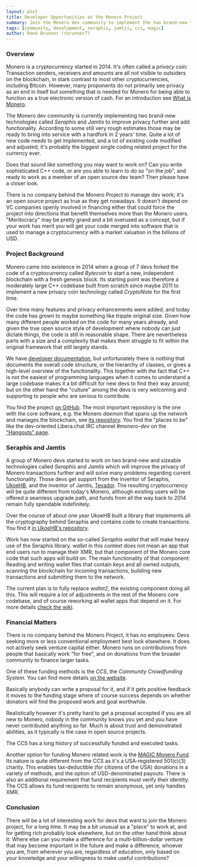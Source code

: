 ```yaml
---
layout: post
title: Developer Opportunities at the Monero Project
summary: Join the Monero dev community to implement the two brand-new technologies Seraphis and Jamtis 
tags: [community, development, seraphis, jamtis, ccs, magic]
author: René Brunner (rbrunner7)
---
```


### Overview

Monero is a cryptocurrency started in 2014. It's often called a *privacy coin*: Transaction senders, receivers and amounts are all not visible to outsiders on the blockchain, in stark contrast to most other cryptocurrencies, including Bitcoin. However, many proponents do not primarily see privacy as an end in itself but something that is needed for Monero for being able to function as a true electronic version of cash. For an introduction see [What is Monero](https://www.getmonero.org/get-started/what-is-monero/).

The Monero dev community is currently implementing two brand-new technologies called *Seraphis* and *Jamtis* to improve privacy further and add functionality. According to some still very rough estimates those may be ready to bring into service with a hardfork in 2 years' time. Quite a lot of new code needs to get implemented, and a lot of existing code modified and adjusted; it's probably the biggest single coding related project for the currency ever.

Does that sound like something you may want to work on? Can you write sophisticated C++ code, or are you able to learn to do so "on the job", and ready to work as a member of an open source dev team? Then please have a closer look.

There is no company behind the Monero Project to manage dev work; it's an open source project as true as they get nowadays. It doesn't depend on VC companies openly involved in financing either that could force the project into directions that benefit themselves more than the Monero users. "Meritocracy" may be pretty grand and a bit overused as a concept, but if your work has merit you will get your code merged into software that is used to manage a cryptocurrency with a market valuation in the billions of USD.

### Project Background

Monero came into existence in 2014 when a group of 7 devs forked the code of a cryptocurrency called *Bytecoin* to start a new, independent blockchain with a fresh genesis block. Its starting point was therefore a moderately large C++ codebase built from scratch since maybe 2011 to implement a new privacy coin technology called *CryptoNote* for the first time.

Over time many features and privacy enhancements were added, and today the code has grown to maybe something like tripple original size. Given how many different people worked on the code for many years already, and given the true open source style of development where nobody can just dictate things, the code is still in reasonable shape. There are nevertheless parts with a size and a complexity that makes them struggle to fit within the original framework that still largely stands.

We have [developer documentation](https://www.getmonero.org/resources/developer-guides/), but unfortunately there is nothing that documents the overall code structure, or the hierarchy of classes, or gives a high-level overview of the functionality. This together with the fact that C++ is not the easiest of programming languages when it comes to understand a large codebase makes it a bit difficult for new devs to find their way around; but on the other hand the "culture" among the devs is very welcoming and supporting to people who are serious to contribute.

You find the project [on GitHub](https://github.com/monero-project). The most important repository is the one with the core software, e.g. the Monero *daemon* that spans up the network and manages the blockchain, see [its repository](https://github.com/monero-project/monero). You find the "places to be" like the dev-oriented Libera.chat IRC channel *#monero-dev* on the ["Hangouts" page](https://www.getmonero.org/community/hangouts/).

### Seraphis and Jamtis

A group of Monero devs started to work on two brand-new and sizeable technologies called *Seraphis* and *Jamtis* which will improve the privacy of Monero transactions further and will solve many problems regarding current functionality. Those devs get support from the inventor of Seraphis, [UkoeHB](https://github.com/UkoeHB), and the inventor of Jamtis, [Tevador](https://github.com/tevador). The resulting cryptocurrency will be quite different from today's Monero, although existing users will be offered a seamless upgrade path, and funds from all the way back to 2014 remain fully spendable indefinitely.

Over the course of about one year UkoeHB built a library that implements all the cryptography behind Seraphis and contains code to create transactions. You find it [in UkoeHB's repository](https://github.com/UkoeHB/monero/tree/seraphis_lib/src/seraphis).

Work has now started on the so-called *Seraphis wallet* that will make heavy use of the Seraphis library. *wallet* in this context does not mean an app that end users run to manage their XMR, but that component of the Monero core code that such apps will build on. The main functionality of that component: Reading and writing wallet files that contain keys and all owned outputs, scanning the blockchain for incoming transactions, building new transactions and submitting them to the network.

The current plan is to fully replace *wallet2*, the existing component doing all this. This will require a lot of adjustments in the rest of the Monero core codebase, and of course reworking all wallet apps that depend on it. For more details [check the wiki](https://github.com/seraphis-migration/strategy/wiki).

### Financial Matters

There is no company behind the Monero Project, it has no employees: Devs seeking more or less conventional employment best look elsewhere. It does not actively seek venture capital either. Monero runs on contributions from people that basically work "for free", and on donations from the broader community to finance larger tasks.

One of these funding methods is the *CCS*, the *Community Crowdfunding System*. You can find more details [on the website](https://ccs.getmonero.org/).

Basically anybody can write a proposal for it, and if it gets positive feedback it moves to the funding stage where of course success depends on whether donators will find the proposed work and goal worthwhile.

Realistically however it's pretty hard to get a proposal accepted if you are all new to Monero, nobody in the community knows you yet and you have never contributed anything so far. Much is about trust and demonstrated abilities, as it typically is the case in open source projects.

The CCS has a long history of successfully funded and executed tasks.

Another option for funding Monero related work is the [MAGIC Monero Fund](https://magicgrants.org/funds/monero). Its nature is quite different from the CCS as it's a USA-registered 501(c)(3) charity. This enables tax-deductible (for citizens of the USA) donations in a variety of methods, and the option of USD-denominated payouts. There is also an additional requirement that fund recipients must verify their identity. The CCS allows its fund recipients to remain anonymous, yet only handles XMR.

### Conclusion

There will be a lot of interesting work for devs that want to join the Monero project, for a long time. It may be a bit unusual as a "place" to work at, and for getting rich probably look elsewhere, but on the other hand think about it: Where else can you make a difference for a multi-billion-dollar venture that may become important in the future and make a difference, whoever you are, from wherever you are, regardless of education, only based on your knowledge and your willingness to make useful contributions?
